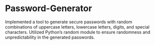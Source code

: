 # Password-Generator
Implemented a tool to generate secure passwords with random combinations of uppercase letters, lowercase letters, digits, and special characters.  Utilized Python’s random module to ensure randomness and unpredictability in the generated passwords.
